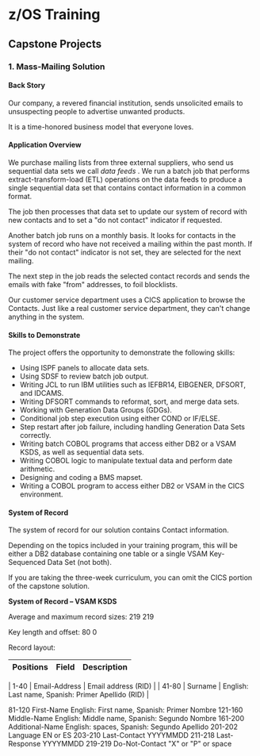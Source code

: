 # z/OS Training 

## Capstone Projects 

### 1. Mass-Mailing Solution 

#### Back Story

Our company, a revered financial institution, sends unsolicited emails to unsuspecting people to advertise unwanted products.

It is a time-honored business model that everyone loves.

#### Application Overview 

We purchase mailing lists from three external suppliers, who send us sequential data sets we call _data feeds_
. 
We run a batch job that performs extract-transform-load (ETL) operations on the data feeds to produce a single sequential data set that contains contact information in a common format.

The job then processes that data set to update our system of record with new contacts and to set a "do not contact" indicator if requested.

Another batch job runs on a monthly basis. It looks for contacts in the system of record who have not received a mailing within the past month. If their "do not contact" indicator is not set, they are selected for the next mailing.

The next step in the job reads the selected contact records and sends the emails with fake "from" addresses, to foil blocklists.

Our customer service department uses a CICS application to browse the Contacts. Just like a real customer service department, they can't change anything in the system.

#### Skills to Demonstrate

The project offers the opportunity to demonstrate the following skills:

- Using ISPF panels to allocate data sets.
- Using SDSF to review batch job output.
- Writing JCL to run IBM utilities such as IEFBR14, EIBGENER, DFSORT, and IDCAMS.
- Writing DFSORT commands to reformat, sort, and merge data sets.
- Working with Generation Data Groups (GDGs).
- Conditional job step execution using either COND or IF/ELSE.
- Step restart after job failure, including handling Generation Data Sets correctly.
- Writing batch COBOL programs that access either DB2 or a VSAM KSDS, as well as sequential data sets.
- Writing COBOL logic to manipulate textual data and perform date arithmetic.
- Designing and coding a BMS mapset.
- Writing a COBOL program to access either DB2 or VSAM in the CICS environment.

#### System of Record 

The system of record for our solution contains Contact information.

Depending on the topics included in your training program, this will be either a DB2 database containing one table or a single VSAM Key-Sequenced Data Set (not both).

If you are taking the three-week curriculum, you can omit the CICS portion of the capstone solution.

**System of Record – VSAM KSDS**

Average and maximum record sizes: 219   219 

Key length and offset: 80   0

Record layout:

| Positions | Field | Description |
| --- | --- | --- |

| 1-40  | Email-Address | Email address (RID) |
| 41-80 | Surname       | English: Last name, Spanish: Primer Apellido (RID) |

 81-120 	First-Name       		English: First name, Spanish: Primer Nombre
121-160 	Middle-Name      	English: Middle name, Spanish: Segundo Nombre
161-200 	Additional-Name  	English: spaces, Spanish: Segundo Apellido
201-202 	Language         		EN or ES 
203-210 	Last-Contact     		YYYYMMDD
211-218 	Last-Response    	YYYYMMDD
219-219 	Do-Not-Contact   	"X" or "P" or space
